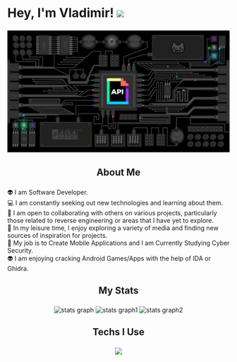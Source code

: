 # Hey, I'm Vladimir! <img src="https://raw.githubusercontent.com/MartinHeinz/MartinHeinz/master/wave.gif" width="30px">

###

<div align="center">
  <img height="" src="https://raw.githubusercontent.com/vladimir127001/vladimir127001/main/68747470733a2f2f646576656c6f706572732e67697068792e636f6d2f6272616e63682f6d61737465722f7374617469632f6170692d35313264333663303936363236383237313731303861333862626235633537642e676966.gif"  />
</div>

###

<h2 align="center">About Me</h2>

###
👽 I am Software Developer. \
💻 I am constantly seeking out new technologies and learning about them.\
🤝 I am open to collaborating with others on various projects, particularly those related to reverse engineering or areas that I have yet to explore.\
🌟 In my leisure time, I enjoy exploring a variety of media and finding new sources of inspiration for projects. \
🤖 My job is to Create Mobile Applications and I am Currently Studying Cyber Security. \
👽 I am enjoying cracking Android Games/Apps with the help of IDA or Ghidra. 
###

<h2 align="center">My Stats</h2>

###

<div align="center">
  <img src="http://github-profile-summary-cards.vercel.app/api/cards/profile-details?username=vladimir127001&theme=bear" width=750  alt="stats graph"/>
  <img src="https://github-readme-stats.vercel.app/api?username=vladimir127001&show_icons=true&theme=transparent" width=750  alt="stats graph1"/>
    <img src="https://komarev.com/ghpvc/?username=vladimir127001&color=green" width=150  alt="stats graph2"/>
  
</div>

###

<h2 align="center">Techs I Use</h2>

###

<div align="center">
  <img src="https://skillicons.dev/icons?i=aws,c,cs,cpp,cloudflare,cmake,css,discord,bots,docker,dotnet,firebase,git,github,gradle,ai,java,js,kotlin,linux,mysql,php,py,vscode,visualstudio&perline=5"/>
  
</div>
